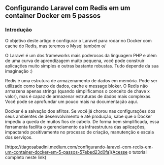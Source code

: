 ## Configurando Laravel com Redis em um container Docker em 5 passos
### Introdução

O objetivo deste artigo é configurar o Laravel para rodar no Docker com cache do Redis, mas teremos o Mysql também o/

O Laravel é um dos frameworks mais poderosos da linguagem PHP e além de uma curva de aprendizagem muito pequena, você pode construir aplicações muito simples e outras bastante robustas. Tudo depende da sua imaginação :)

Redis é uma estrutura de armazenamento de dados em memória. Pode ser utilizado como banco de dados, cache e message bloker. O Redis não armazena apenas strings (quando simplificamos o conceito de chave x valor), mas é capaz de armazenar estruturas de dados mais complexas. Você pode se aprofundar um pouco mais na documentação aqui.

Docker é a salvação dos aflitos. Se você já chorou nas configurações dos seus ambientes de desenvolvimento e até produção, sabe que o Docker impediu a queda de muitos fios de cabelo. De forma bem simplificada, essa ferramenta facilita o gerenciamento da infraestrutura das aplicações, impactando positivamente no processo de criação, manutenção e escala dos serviços.

[https://tiagosabadini.medium.com/configurando-laravel-com-redis-em-um-container-docker-em-5-passos-57ebed23d0fa](Acesse o tutorial completo neste link)
